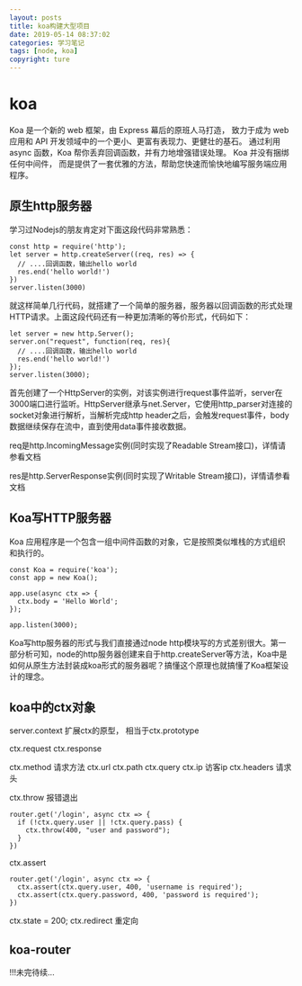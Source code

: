 ```yaml
---
layout: posts
title: koa构建大型项目
date: 2019-05-14 08:37:02
categories: 学习笔记
tags: [node, koa]
copyright: ture
---
```


# koa
Koa 是一个新的 web 框架，由 Express 幕后的原班人马打造， 致力于成为 web 应用和 API 开发领域中的一个更小、更富有表现力、更健壮的基石。 通过利用 async 函数，Koa 帮你丢弃回调函数，并有力地增强错误处理。 Koa 并没有捆绑任何中间件， 而是提供了一套优雅的方法，帮助您快速而愉快地编写服务端应用程序。

## 原生http服务器

学习过Nodejs的朋友肯定对下面这段代码非常熟悉：

```
const http = require('http');
let server = http.createServer((req, res) => {
  // ....回调函数，输出hello world
  res.end('hello world!')
})
server.listen(3000)

```

就这样简单几行代码，就搭建了一个简单的服务器，服务器以回调函数的形式处理HTTP请求。上面这段代码还有一种更加清晰的等价形式，代码如下：

```
let server = new http.Server();
server.on("request", function(req, res){
  // ....回调函数，输出hello world
  res.end('hello world!')
});
server.listen(3000);
```
首先创建了一个HttpServer的实例，对该实例进行request事件监听，server在3000端口进行监听。HttpServer继承与net.Server，它使用http_parser对连接的socket对象进行解析，当解析完成http header之后，会触发request事件，body数据继续保存在流中，直到使用data事件接收数据。

req是http.IncomingMessage实例(同时实现了Readable Stream接口)，详情请参看文档

res是http.ServerResponse实例(同时实现了Writable Stream接口)，详情请参看文档

## Koa写HTTP服务器

Koa 应用程序是一个包含一组中间件函数的对象，它是按照类似堆栈的方式组织和执行的。

```
const Koa = require('koa');
const app = new Koa();

app.use(async ctx => {
  ctx.body = 'Hello World';
});

app.listen(3000);
```

Koa写http服务器的形式与我们直接通过node http模块写的方式差别很大。第一部分析可知，node的http服务器创建来自于http.createServer等方法，Koa中是如何从原生方法封装成koa形式的服务器呢？搞懂这个原理也就搞懂了Koa框架设计的理念。

## koa中的ctx对象

server.context 扩展ctx的原型， 相当于ctx.prototype

ctx.request
ctx.response

ctx.method  请求方法
ctx.url
ctx.path
ctx.query
ctx.ip        访客ip
ctx.headers   请求头


ctx.throw   报错退出
```
router.get('/login', async ctx => {
  if (!ctx.query.user || !ctx.query.pass) {
    ctx.throw(400, "user and password");
  }
})

```

ctx.assert
```
router.get('/login', async ctx => {
  ctx.assert(ctx.query.user, 400, 'username is required');
  ctx.assert(ctx.query.password, 400, 'password is required');
})
```

ctx.state = 200;
ctx.redirect 重定向

## koa-router


!!!未完待续...